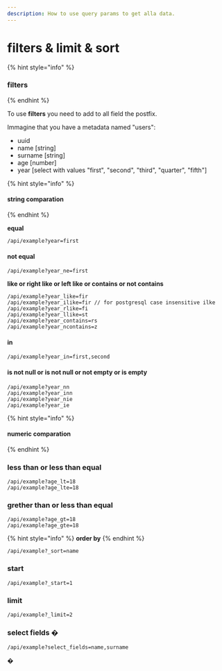 ```yaml
---
description: How to use query params to get alla data.
---
```


# filters & limit & sort

{% hint style="info" %}
### filters
{% endhint %}

To use **filters** you need to add to all field the postfix.

Immagine that you have a metadata named "users":

* uuid
* name \[string]
* surname \[string]
* age \[number]
* year \[select with values "first", "second", "third", "quarter", "fifth"]

{% hint style="info" %}
#### string comparation
{% endhint %}

**equal**

```
/api/example?year=first
```

#### not equal

```
/api/example?year_ne=first
```

**like or right like or left like or contains or not contains**

```
/api/example?year_like=fir
/api/example?year_ilike=fir // for postgresql case insensitive ilke
/api/example?year_rlike=fi
/api/example?year_llike=st
/api/example?year_contains=rs
/api/example?year_ncontains=z
```

#### in

```
/api/example?year_in=first,second
```

#### is not null or is not null or not empty or is empty

```
/api/example?year_nn
/api/example?year_inn
/api/example?year_nie
/api/example?year_ie
```

{% hint style="info" %}
#### numeric comparation
{% endhint %}

### less than or less than equal

```
/api/example?age_lt=18
/api/example?age_lte=18
```

### grether than or less than equal

```
/api/example?age_gt=18
/api/example?age_gte=18
```

{% hint style="info" %}
**order by**
{% endhint %}

```
/api/example?_sort=name
```

### start

```
/api/example?_start=1
```

### limit

```
/api/example?_limit=2
```

### select fields �

```
/api/example?select_fields=name,surname
```

�

